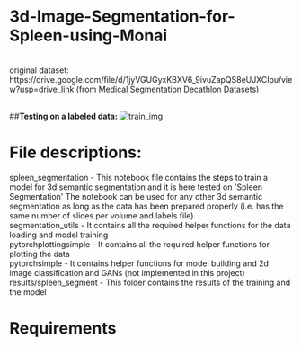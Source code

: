 # 3d-Image-Segmentation-for-Spleen-using-Monai
<br>
original dataset: https://drive.google.com/file/d/1jyVGUGyxKBXV6_9ivuZapQS8eUJXCIpu/view?usp=drive_link (from Medical Segmentation Decathlon Datasets)<br><br>

##**Testing on a labeled data:**
![train_img](https://github.com/Jyo2305/3d-Semantic-Image-Segmentation-for-Spleen-using-Monai/blob/main/results/spleen_segment/train_gif.gif)<br>

# File descriptions:<br>
spleen_segmentation - This notebook file contains the steps to train a model for 3d semantic segmentation and it is here tested on 'Spleen Segmentation'
The notebook can be used for any other 3d semantic segmentation as long as the data has been prepared properly (i.e. has the same number of slices per
volume and labels file)<br>
segmentation_utils - It contains all the required helper functions for the data loading and model training<br>
pytorchplottingsimple - It contains all the required helper functions for plotting the data<br>
pytorchsimple - It contains helper functions for model building and 2d image classification and GANs (not implemented in this project)<br>
results/spleen_segment - This folder contains the results of the training and the model<br>
# Requirements
